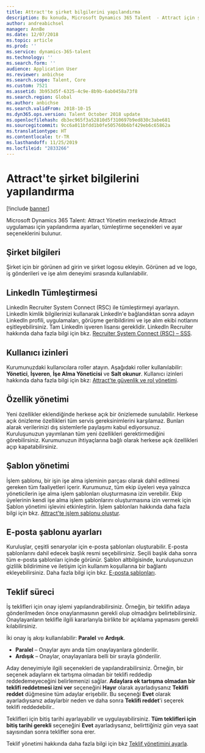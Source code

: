 ```yaml
---
title: Attract'te şirket bilgilerini yapılandırma
description: Bu konuda, Microsoft Dynamics 365 Talent  - Attract için şirket bilgilerinin ve markasının nasıl yapılandırılacağı açıklanmaktadır.
author: andreabichsel
manager: AnnBe
ms.date: 12/07/2018
ms.topic: article
ms.prod: ''
ms.service: dynamics-365-talent
ms.technology: ''
ms.search.form: ''
audience: Application User
ms.reviewer: anbichse
ms.search.scope: Talent, Core
ms.custom: 7521
ms.assetid: 3b953d5f-6325-4c9e-8b9b-6ab0458a73f8
ms.search.region: Global
ms.author: anbichse
ms.search.validFrom: 2018-10-15
ms.dyn365.ops.version: Talent October 2018 update
ms.openlocfilehash: db3ec965f3a52810d5f310697b9ed830c3abe681
ms.sourcegitcommit: 9cc6a011bfdd1b0fe505760b6bf429eb6c65862a
ms.translationtype: HT
ms.contentlocale: tr-TR
ms.lasthandoff: 11/25/2019
ms.locfileid: "2833266"
---
```

# <a name="configure-company-information-in-attract"></a>Attract'te şirket bilgilerini yapılandırma

[!include [banner](includes/banner.md)]

Microsoft Dynamics 365 Talent: Attract Yönetim merkezinde Attract uygulaması için yapılandırma ayarları, tümleştirme seçenekleri ve ayar seçeneklerini bulunur.

## <a name="company-information"></a>Şirket bilgileri

Şirket için bir görünen ad girin ve şirket logosu ekleyin. Görünen ad ve logo, iş gönderileri ve işe alım deneyimi sırasında kullanılabilir.

## <a name="linkedin-integration"></a>LinkedIn Tümleştirmesi

LinkedIn Recruiter System Connect (RSC) ile tümleştirmeyi ayarlayın. LinkedIn kimlik bilgilerinizi kullanarak LinkedIn'e bağlandıktan sonra adayın LinkedIn profili, uygulamaları, görüşme geribildirimi ve işe alım ekibi notlarını eşitleyebilirsiniz. Tam LinkedIn işveren lisansı gereklidir. LinkedIn Recruiter hakkında daha fazla bilgi için bkz. [Recruiter System Connect (RSC) – SSS](https://www.linkedin.com/help/recruiter/answer/90483).

## <a name="user-permissions"></a>Kullanıcı izinleri

Kurumunuzdaki kullanıcılara roller atayın. Aşağıdaki roller kullanılabilir: **Yönetici**, **İşveren**, **İşe Alma Yöneticisi** ve **Salt okunur**. Kullanıcı izinleri hakkında daha fazla bilgi için bkz: [Attract'te güvenlik ve rol yönetimi](./security-attract.md).

## <a name="feature-management"></a>Özellik yönetimi

Yeni özellikler eklendiğinde herkese açık bir önizlemede sunulabilir. Herkese açık önizleme özellikleri tüm servis gereksinimlerini karşılamaz. Bunları alarak verilerinizi dış sistemlerle paylaşımı kabul ediyorsunuz. Kuruluşunuzun yayımlanan tüm yeni özellikleri gerektirmediğini görebilirsiniz. Kurumunuzun ihtiyaçlarına bağlı olarak herkese açık özellikleri açıp kapatabilirsiniz.

## <a name="template-management"></a>Şablon yönetimi

İşlem şablonu, bir işin işe alma işleminin parçası olarak dahil edilmesi gereken tüm faaliyetleri içerir. Kurumunuz, tüm ekip üyeleri veya yalnızca yöneticilerin işe alma işlem şablonları oluşturmasına izin verebilir. Ekip üyelerinin kendi işe alma işlem şablonlarını oluşturmasına izin vermek için Şablon yönetimi işlevini etkinleştirin. İşlem şablonları hakkında daha fazla bilgi için bkz. [Attract'te işlem şablonu oluştur](./process-templates-attract.md).

## <a name="email-template-settings"></a>E-posta şablonu ayarları

Kuruluşlar, çeşitli senaryolar için e-posta şablonları oluşturabilir. E-posta şablonlarını dahil edecek başlık resmi seçebilirsiniz. Seçili başlık daha sonra tüm e-posta şablonları içinde görünür. Şablon altbilgisinde, kuruluşunuzun gizlilik bildirimine ve iletişim için kullanım koşullarına bir bağlantı ekleyebilirsiniz. Daha fazla bilgi için bkz. [E-posta şablonları](./email-templates.md).

## <a name="offer-process"></a>Teklif süreci

İş teklifleri için onay işlemi yapılandırabilirsiniz. Örneğin, bir teklifin adaya gönderilmeden önce onaylanmasının gerekli olup olmadığını belirtebilirsiniz. Onaylayanların teklifle ilgili kararlarıyla birlikte bir açıklama yapmasını gerekli kılabilirsiniz.

İki onay iş akışı kullanılabilir: **Paralel** ve **Ardışık**.

- **Paralel** – Onaylar aynı anda tüm onaylayanlara gönderilir.
- **Ardışık** – Onaylar, onaylayanlara belli bir sırayla gönderilir.

Aday deneyimiyle ilgili seçenekleri de yapılandırabilirsiniz. Örneğin, bir seçenek adayların ek tartışma olmadan bir teklifi reddedip reddedemeyeceğini belirlemenizi sağlar. **Adaylara ek tartışma olmadan bir teklifi reddetmesi izni ver** seçeneğini **Hayır** olarak ayarladıysanız **Teklifi reddet** düğmesine tüm adaylar erişebilir. Bu seçeneği **Evet** olarak ayarladıysanız adaylarbir neden ve daha sonra **Teklifi reddet**'i seçerek teklifi reddedebilir..

Teklifleri için bitiş tarihi ayarlayabilir ve uygulayabilirsiniz. **Tüm teklifleri için bitiş tarihi gerekli** seçeneğini **Evet** ayarladıysanız, belirttiğiniz gün veya saat sayısından sonra teklifler sona erer.

Teklif yönetimi hakkında daha fazla bilgi için bkz [Teklif yönetimini ayarla](./offer-setup.md).
